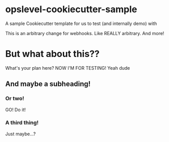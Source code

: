 # opslevel-cookiecutter-sample

A sample Cookiecutter template for us to test (and internally demo) with

This is an arbitrary change for webhooks. Like REALLY arbitrary. And more!


# But what about this??
What's your plan here? NOW I'M FOR TESTING! Yeah dude

## And maybe a subheading!

### Or two!

GO! Do it!

### A third thing!

Just maybe...?

